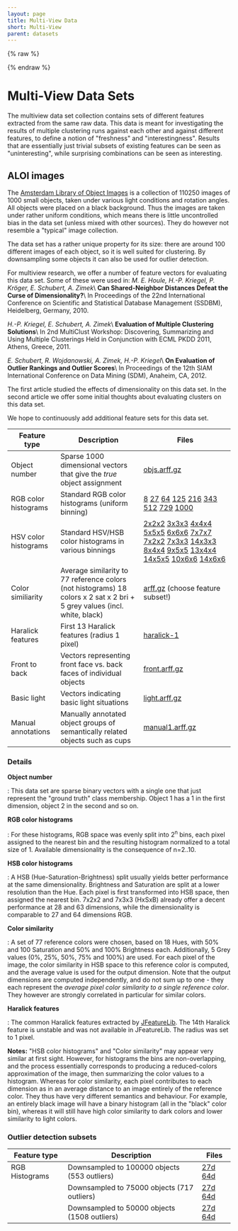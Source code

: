 ```yaml
---
layout: page
title: Multi-View Data
short: Multi-View
parent: datasets
---
```


{% raw %}
<script type="application/ld+json">
{
  "@context" : "http://schema.org",
  "@type" : "Dataset",
  "name" : "ALOI Image Features - Multiple Views",
  "description" : "The \"Amsterdam Library of Object Images\" is a collection of 110250 images of 1000 small objects, taken under various light conditions and rotation angles. All objects were placed on a black background. Thus the images are taken under rather uniform conditions, which means there is little uncontrolled bias in the data set (unless mixed with other sources). They do however not resemble a \"typical\" image collection. The data set has a rather unique property for its size: there are around 100 different images of each object, so it is well suited for clustering. By downsampling some objects it can also be used for outlier detection. For multi-view research, we offer a number of different feature vector sets for evaluating this data set.",
  "author" : {
    "@type" : "Person",
    "givenName" : "Erich",
    "familyName" : "Schubert",
    "affiliation" : { "@id" : "https://www.tu-dortmund.de/" }
  },
  "isAccessibleForFree" : true,
  "isBasedOn" : { "@id" : "http://aloi.science.uva.nl/" },
  "keywords" : ["image features", "color histograms", "clustering", "cluster analysis", "outlier", "outlier detection", "anomaly detection"],
  "license" : "http://creativecommons.org/licenses/by/4.0/"
}
</script>
{% endraw %}

Multi-View Data Sets
====================

The multiview data set collection contains sets of different features extracted from the same raw data. This data is meant for investigating the results of multiple clustering runs against each other and against different features, to define a notion of "freshness" and "interestingness". Results that are essentially just trivial subsets of existing features can be seen as "uninteresting", while surprising combinations can be seen as interesting.

ALOI images
-----------

The [Amsterdam Library of Object Images](http://aloi.science.uva.nl/) is a collection of 110250 images of 1000 small objects, taken under various light conditions and rotation angles. All objects were placed on a black background. Thus the images are taken under rather uniform conditions, which means there is little uncontrolled bias in the data set (unless mixed with other sources). They do however not resemble a "typical" image collection.

The data set has a rather unique property for its size: there are around 100 different images of each object, so it is well suited for clustering. By downsampling some objects it can also be used for outlier detection.

For multiview research, we offer a number of feature vectors for evaluating this data set. Some of these were used in: *M. E. Houle, H.-P. Kriegel, P. Kröger, E. Schubert, A. Zimek*\\
**Can Shared-Neighbor Distances Defeat the Curse of Dimensionality?**\\
In Proceedings of the 22nd International Conference on Scientific and Statistical Database Management (SSDBM), Heidelberg, Germany, 2010.

*H.-P. Kriegel, E. Schubert, A. Zimek*\\
**Evaluation of Multiple Clustering Solutions**\\
In 2nd MultiClust Workshop: Discovering, Summarizing and Using Multiple Clusterings Held in Conjunction with ECML PKDD 2011, Athens, Greece, 2011.

*E. Schubert, R. Wojdanowski, A. Zimek, H.-P. Kriegel*\\
**On Evaluation of Outlier Rankings and Outlier Scores**\\
In Proceedings of the 12th SIAM International Conference on Data Mining (SDM), Anaheim, CA, 2012.

The first article studied the effects of dimensionality on this data set. In the second article we offer some initial thoughts about evaluating clusters on this data set.

We hope to continuously add additional feature sets for this data set.

| Feature type | Description | Files |
|----|----|----|
| Object number | Sparse 1000 dimensional vectors that give the *true* object assignment | [objs.arff.gz](http://elki.dbs.ifi.lmu.de/datasets/multiview/aloi/objs.arff.gz) |
| RGB color histograms | Standard RGB color histograms (uniform binning) | [8](http://elki.dbs.ifi.lmu.de/datasets/multiview/aloi/aloi-8d.csv.gz) [27](http://elki.dbs.ifi.lmu.de/datasets/multiview/aloi/aloi-27d.csv.gz) [64](http://elki.dbs.ifi.lmu.de/datasets/multiview/aloi/aloi-64d.csv.gz) [125](http://elki.dbs.ifi.lmu.de/datasets/multiview/aloi/aloi-125d.csv.gz) [216](http://elki.dbs.ifi.lmu.de/datasets/multiview/aloi/aloi-216d.csv.gz) [343](http://elki.dbs.ifi.lmu.de/datasets/multiview/aloi/aloi-343d.csv.gz) [512](http://elki.dbs.ifi.lmu.de/datasets/multiview/aloi/aloi-512d.csv.gz) [729](http://elki.dbs.ifi.lmu.de/datasets/multiview/aloi/aloi-729d.csv.gz) [1000](http://elki.dbs.ifi.lmu.de/datasets/multiview/aloi/aloi-1000d.csv.gz) |
| HSV color histograms | Standard HSV/HSB color histograms in various binnings | [2x2x2](http://elki.dbs.ifi.lmu.de/datasets/multiview/aloi/aloi-hsb-2x2x2.csv.gz) [3x3x3](http://elki.dbs.ifi.lmu.de/datasets/multiview/aloi/aloi-hsb-3x3x3.csv.gz) [4x4x4](http://elki.dbs.ifi.lmu.de/datasets/multiview/aloi/aloi-hsb-4x4x4.csv.gz) [5x5x5](http://elki.dbs.ifi.lmu.de/datasets/multiview/aloi/aloi-hsb-5x5x5.csv.gz) [6x6x6](http://elki.dbs.ifi.lmu.de/datasets/multiview/aloi/aloi-hsb-6x6x6.csv.gz) [7x7x7](http://elki.dbs.ifi.lmu.de/datasets/multiview/aloi/aloi-hsb-7x7x7.csv.gz) [7x2x2](http://elki.dbs.ifi.lmu.de/datasets/multiview/aloi/aloi-hsb-7x2x2.csv.gz) [7x3x3](http://elki.dbs.ifi.lmu.de/datasets/multiview/aloi/aloi-hsb-7x3x3.csv.gz) [14x3x3](http://elki.dbs.ifi.lmu.de/datasets/multiview/aloi/aloi-hsb-14x3x3.csv.gz) [8x4x4](http://elki.dbs.ifi.lmu.de/datasets/multiview/aloi/aloi-hsb-8x4x4.csv.gz) [9x5x5](http://elki.dbs.ifi.lmu.de/datasets/multiview/aloi/aloi-hsb-9x5x5.csv.gz) [13x4x4](http://elki.dbs.ifi.lmu.de/datasets/multiview/aloi/aloi-hsb-13x4x4.csv.gz) [14x5x5](http://elki.dbs.ifi.lmu.de/datasets/multiview/aloi/aloi-hsb-14x5x5.csv.gz) [10x6x6](http://elki.dbs.ifi.lmu.de/datasets/multiview/aloi/aloi-hsb-10x6x6.csv.gz) [14x6x6](http://elki.dbs.ifi.lmu.de/datasets/multiview/aloi/aloi-hsb-14x6x6.csv.gz) |
| Color similiarity | Average similarity to 77 reference colors (not histograms) 18 colors x 2 sat x 2 bri + 5 grey values (incl. white, black) | [arff.gz](http://elki.dbs.ifi.lmu.de/datasets/multiview/aloi/aloi-colorsim77.arff.gz) (choose feature subset!) |
| Haralick features | First 13 Haralick features (radius 1 pixel) | [haralick-1](http://elki.dbs.ifi.lmu.de/datasets/multiview/aloi/aloi-haralick-1.csv.gz) |
| Front to back | Vectors representing front face vs. back faces of individual objects | [front.arff.gz](http://elki.dbs.ifi.lmu.de/datasets/multiview/aloi/front.arff.gz) |
| Basic light | Vectors indicating basic light situations | [light.arff.gz](http://elki.dbs.ifi.lmu.de/datasets/multiview/aloi/light.arff.gz) |
| Manual annotations | Manually annotated object groups of semantically related objects such as cups | [manual1.arff.gz](http://elki.dbs.ifi.lmu.de/datasets/multiview/aloi/manual1.arff.gz) |

### Details

**Object number**

: This data set are sparse binary vectors with a single one that just represent the "ground truth" class membership. Object 1 has a 1 in the first dimension, object 2 in the second and so on.

**RGB color histograms**

: For these histograms, RGB space was evenly split into 2<sup>n</sup> bins, each pixel assigned to the nearest bin and the resulting histogram normalized to a total size of 1. Available dimensionality is the consequence of n=2..10.

**HSB color histograms**

: A HSB (Hue-Saturation-Brightness) split usually yields better performance at the same dimensionality. Brightness and Saturation are split at a lower resolution than the Hue. Each pixel is first transformed into HSB space, then assigned the nearest bin. 7x2x2 and 7x3x3 (HxSxB) already offer a decent performance at 28 and 63 dimensions, while the dimensionality is comparable to 27 and 64 dimensions RGB.

**Color similarity**

: A set of 77 reference colors were chosen, based on 18 Hues, with 50% and 100 Saturation and 50% and 100% Brightness each. Additionally, 5 Grey values (0%, 25%, 50%, 75% and 100%) are used. For each pixel of the image, the color similarity in HSB space to this reference color is computed, and the average value is used for the output dimension. Note that the output dimensions are computed independently, and do not sum up to one - they each represent the *average pixel color similarity to a single reference color*. They however are strongly correlated in particular for similar colors.

**Haralick features**

: The common Haralick features extracted by [JFeatureLib](https://code.google.com/p/jfeaturelib/). The 14th Haralick feature is unstable and was not available in JFeatureLib. The radius was set to 1 pixel.

**Notes:** "HSB color histograms" and "Color similarity" may appear very similar at first sight. However, for histograms the bins are non-overlapping, and the process essentially corresponds to producing a reduced-colors approximation of the image, then summarizing the color values to a histogram. Whereas for color similarity, each pixel contributes to each dimension as in an average distance to an image entirely of the reference color. They thus have very different semantics and behaviour. For example, an entirely black image will have a binary histogram (all in the "black" color bin), whereas it will still have high color similarity to dark colors and lower similarity to light colors.

### Outlier detection subsets

| Feature type | Description | Files |
|----|----|----|
| RGB Histograms | Downsampled to 100000 objects (553 outliers) | [27d](http://elki.dbs.ifi.lmu.de/datasets/multiview/aloi/aloi-27d-100000-max10-tot553.csv.gz) [64d](http://elki.dbs.ifi.lmu.de/datasets/multiview/aloi/aloi-64d-100000-max10-tot553.csv.gz) |
| | Downsampled to 75000 objects (717 outliers)  | [27d](http://elki.dbs.ifi.lmu.de/datasets/multiview/aloi/aloi-27d-75000-max4-tot717.csv.gz) [64d](http://elki.dbs.ifi.lmu.de/datasets/multiview/aloi/aloi-64d-75000-max4-tot717.csv.gz) |
| | Downsampled to 50000 objects (1508 outliers) | [27d](http://elki.dbs.ifi.lmu.de/datasets/multiview/aloi/aloi-27d-50000-max5-tot1508.csv.gz) [64d](http://elki.dbs.ifi.lmu.de/datasets/multiview/aloi/aloi-64d-50000-max5-tot1508.csv.gz) |


